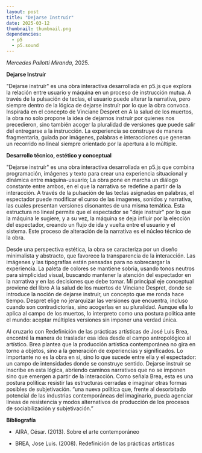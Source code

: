 ```yaml
---
layout: post
title: "Dejarse Instruír"
date: 2025-03-12
thumbnail: thumbnail.png
dependencies:
  - p5
  - p5.sound
---
```


<div id="div-sketch">
  <script type="text/javascript" src="sketch.js"></script>
</div>

_Mercedes Pallotti Miranda_, 2025.

**Dejarse Instruír**

"Dejarse instruír" es una obra interactiva desarrollada en p5.js que explora la relación entre usuario y máquina en un proceso de instrucción mutua. A través de la pulsación de teclas, el usuario puede alterar la narrativa, pero siempre dentro de la lógica de dejarse instruír por lo que la obra convoca. Inspirada en el concepto de Vinciane Despret en A la salud de los muertos, la obra no solo propone la idea de dejarnos instruír por quienes nos precedieron, sino también acoger la pluralidad de versiones que puede salir del entregarse a la instrucción. La experiencia se construye de manera fragmentaria, guiada por imágenes, palabras e interacciones que generan un recorrido no lineal siempre orientado por la apertura a lo múltiple.

**Desarrollo técnico, estético y conceptual**


"Dejarse instruír" es una obra interactiva desarrollada en p5.js que combina programación, imágenes y texto para crear una experiencia situacional y dinámica entre máquina-usuario; La obra pone en marcha un diálogo constante entre ambos, en el que la narrativa se redefine a partir de la interacción. A través de la pulsación de las teclas asignadas en palabras, el espectador puede modificar el curso de las imagenes, sonidos y narrativa, las cuales presentan versiones disonantes de una misma temática.
 Esta estructura no lineal permite que el espectador se "deje instruir" por lo que la máquina le sugiere, y a su vez, la máquina se deja influir por la elección del espectador, creando un flujo de ida y vuelta entre el usuario y el sistema. Este proceso de alteración de la narrativa es el núcleo técnico de la obra.

Desde una perspectiva estética, la obra se caracteriza por un diseño minimalista y abstracto, que favorece la transparencia de la interacción. Las imágenes y las tipografías están pensadas para no sobrecargar la experiencia. La paleta de colores se mantiene sobria, usando tonos neutros para simplicidad visual, buscando mantener la atención del espectador en la narrativa y en las decisiones que debe tomar.
Mi principal eje conceptual proviene del libro A la salud de los muertos de Vinciane Despret, donde se introduce la noción de dejarse instruír, un concepto que me ronda hace tiempo. Despret elige no jerarquizar las versiones que encuentra, incluso cuando son contradictorias, sino acogerlas en su pluralidad. Aunque ella lo aplica al campo de los muertos, lo interpreto como una postura política ante el mundo: aceptar múltiples versiones sin imponer una verdad única.

Al cruzarlo con Redefinición de las prácticas artísticas de José Luis Brea, encontré la manera de trasladar esa idea desde el campo antropológico al artístico. Brea plantea que la producción artística contemporánea no gira en torno a objetos, sino a la generación de experiencias y significados. Lo importante no es la obra en sí, sino lo que sucede entre ella y el espectador: un campo de intensidades donde se construye sentido. Dejarse instruír se inscribe en esta lógica, abriendo caminos narrativos que no se imponen sino que emergen a partir de la interacción.
Como señala Brea, esta es una postura política: resistir las estructuras cerradas e imaginar otras formas posibles de subjetivación. “una nueva política que, frente al desorbitado potencial de las industrias contemporáneas del imaginario, pueda agenciar líneas de resistencia y modos alternativos de producción de los procesos de sociabilización y subjetivación.”



**Bibliografía**

- AIRA, César. (2013). Sobre el arte contemporáneo

- BREA, Jose Luis. (2008). Redefinición de las prácticas artísticas
